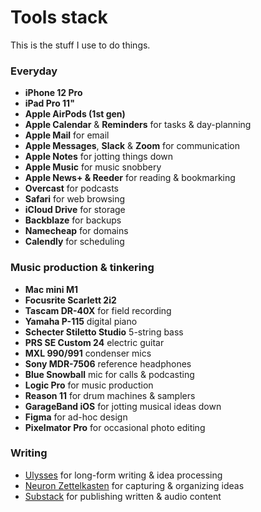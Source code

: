 # Tools stack
This is the stuff I use to do things.

### Everyday
- **iPhone 12 Pro**
- **iPad Pro 11"**
- **Apple AirPods (1st gen)**
- **Apple Calendar** & **Reminders** for tasks & day-planning
- **Apple Mail** for email
- **Apple Messages**, **Slack** & **Zoom** for communication
- **Apple Notes** for jotting things down
- **Apple Music** for music snobbery
- **Apple News+ & Reeder** for reading & bookmarking
- **Overcast** for podcasts
- **Safari** for web browsing
- **iCloud Drive** for storage
- **Backblaze** for backups
- **Namecheap** for domains
- **Calendly** for scheduling

### Music production & tinkering
- **Mac mini M1**
- **Focusrite Scarlett 2i2**
- **Tascam DR-40X** for field recording
- **Yamaha P-115** digital piano
- **Schecter Stiletto Studio** 5-string bass
- **PRS SE Custom 24** electric guitar
- **MXL 990/991** condenser mics
- **Sony MDR-7506** reference headphones
- **Blue Snowball** mic for calls & podcasting
- **Logic Pro** for music production
- **Reason 11** for drum machines & samplers
- **GarageBand iOS** for jotting musical ideas down
- **Figma** for ad-hoc design
- **Pixelmator Pro** for occasional photo editing

### Writing
- [Ulysses][1] for long-form writing & idea processing
- [Neuron Zettelkasten][2] for capturing & organizing ideas
- [Substack][3] for publishing written & audio content

[1]:	https://ulysses.app
[2]:	http://neuron.zettel.page
[3]:	https://substack.com